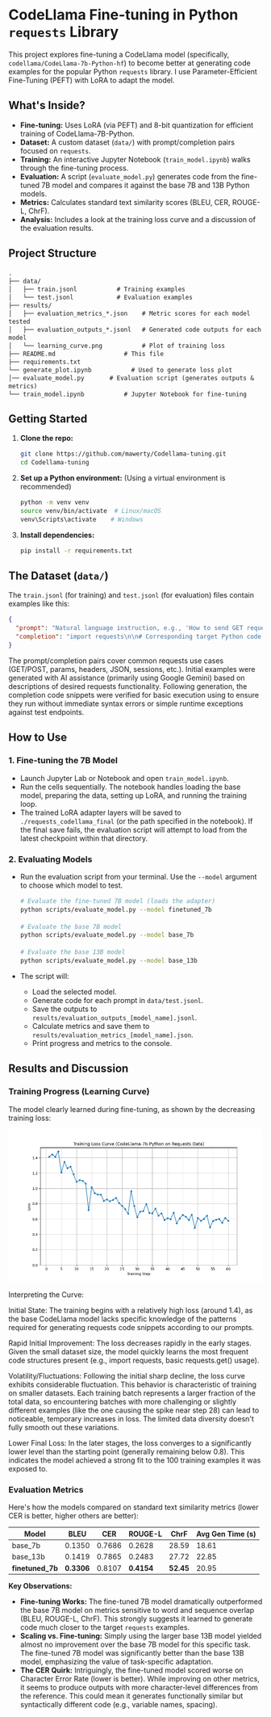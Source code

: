 # CodeLlama Fine-tuning in Python `requests` Library

This project explores fine-tuning a CodeLlama model (specifically, `codellama/CodeLlama-7b-Python-hf`) to become better at generating code examples for the popular Python `requests` library. I use Parameter-Efficient Fine-Tuning (PEFT) with LoRA to adapt the model.

## What's Inside?

*   **Fine-tuning:** Uses LoRA (via PEFT) and 8-bit quantization for efficient training of CodeLlama-7B-Python.
*   **Dataset:** A custom dataset (`data/`) with prompt/completion pairs focused on `requests`.
*   **Training:** An interactive Jupyter Notebook (`train_model.ipynb`) walks through the fine-tuning process.
*   **Evaluation:** A script (`evaluate_model.py`) generates code from the fine-tuned 7B model and compares it against the base 7B and 13B Python models.
*   **Metrics:** Calculates standard text similarity scores (BLEU, CER, ROUGE-L, ChrF).
*   **Analysis:** Includes a look at the training loss curve and a discussion of the evaluation results.

## Project Structure

```
.
├── data/
│   ├── train.jsonl           # Training examples
│   └── test.jsonl            # Evaluation examples
├── results/
│   ├── evaluation_metrics_*.json    # Metric scores for each model tested
│   ├── evaluation_outputs_*.jsonl   # Generated code outputs for each model
│   └── learning_curve.png           # Plot of training loss
├── README.md                   # This file
├── requirements.txt
└── generate_plot.ipynb           # Used to generate loss plot
│── evaluate_model.py       # Evaluation script (generates outputs & metrics)
└── train_model.ipynb           # Jupyter Notebook for fine-tuning
```

## Getting Started

1.  **Clone the repo:**
    ```bash
    git clone https://github.com/mawerty/Codellama-tuning.git
    cd Codellama-tuning
    ```
2.  **Set up a Python environment:** (Using a virtual environment is recommended)
    ```bash
    python -m venv venv
    source venv/bin/activate  # Linux/macOS
    venv\Scripts\activate    # Windows
    ```
3.  **Install dependencies:**
    ```bash
    pip install -r requirements.txt
    ```

## The Dataset (`data/`)

The `train.jsonl` (for training) and `test.jsonl` (for evaluation) files contain examples like this:

```json
{
  "prompt": "Natural language instruction, e.g., 'How to send GET request with params?'",
  "completion": "import requests\n\n# Corresponding target Python code...\nresponse = requests.get(...)\nprint(...)"
}
```

The prompt/completion pairs cover common requests use cases (GET/POST, params, headers, JSON, sessions, etc.). Initial examples were generated with AI assistance (primarily using Google Gemini) based on descriptions of desired requests functionality. Following generation, the completion code snippets were verified for basic execution using to ensure they run without immediate syntax errors or simple runtime exceptions against test endpoints.

## How to Use

### 1. Fine-tuning the 7B Model
*   Launch Jupyter Lab or Notebook and open `train_model.ipynb`.
*   Run the cells sequentially. The notebook handles loading the base model, preparing the data, setting up LoRA, and running the training loop.
*   The trained LoRA adapter layers will be saved to `./requests_codellama_final` (or the path specified in the notebook). If the final save fails, the evaluation script will attempt to load from the latest checkpoint within that directory.

### 2. Evaluating Models

*   Run the evaluation script from your terminal. Use the `--model` argument to choose which model to test.

    ```bash
    # Evaluate the fine-tuned 7B model (loads the adapter)
    python scripts/evaluate_model.py --model finetuned_7b

    # Evaluate the base 7B model
    python scripts/evaluate_model.py --model base_7b

    # Evaluate the base 13B model
    python scripts/evaluate_model.py --model base_13b
    ```
*   The script will:
    *   Load the selected model.
    *   Generate code for each prompt in `data/test.jsonl`.
    *   Save the outputs to `results/evaluation_outputs_[model_name].jsonl`.
    *   Calculate metrics and save them to `results/evaluation_metrics_[model_name].json`.
    *   Print progress and metrics to the console.

## Results and Discussion

### Training Progress (Learning Curve)

The model clearly learned during fine-tuning, as shown by the decreasing training loss:

![Learning Curve](results/learning_curve.png)


Interpreting the Curve:

Initial State: The training begins with a relatively high loss (around 1.4), as the base CodeLlama model lacks specific knowledge of the patterns required for generating requests code snippets according to our prompts.

Rapid Initial Improvement: The loss decreases rapidly in the early stages. Given the small dataset size, the model quickly learns the most frequent code structures present (e.g., import requests, basic requests.get() usage).

Volatility/Fluctuations: Following the initial sharp decline, the loss curve exhibits considerable fluctuation. This behavior is characteristic of training on smaller datasets. Each training batch represents a larger fraction of the total data, so encountering batches with more challenging or slightly different examples (like the one causing the spike near step 28) can lead to noticeable, temporary increases in loss. The limited data diversity doesn't fully smooth out these variations.

Lower Final Loss: In the later stages, the loss converges to a significantly lower level than the starting point (generally remaining below 0.8). This indicates the model achieved a strong fit to the 100 training examples it was exposed to.

### Evaluation Metrics

Here's how the models compared on standard text similarity metrics (lower CER is better, higher others are better):

| Model         | BLEU    | CER     | ROUGE-L | ChrF    | Avg Gen Time (s) |
|---------------|---------|---------|---------|---------|-----------------|
| base_7b       | 0.1350  | 0.7686  | 0.2628  | 28.59   | 18.61           |
| base_13b      | 0.1419  | 0.7865  | 0.2483  | 27.72   | 22.85           |
| **finetuned_7b**| **0.3306**| 0.8107  | **0.4154**| **52.45** | 20.95           |

**Key Observations:**

*   **Fine-tuning Works:** The fine-tuned 7B model dramatically outperformed the base 7B model on metrics sensitive to word and sequence overlap (BLEU, ROUGE-L, ChrF). This strongly suggests it learned to generate code much closer to the target `requests` examples.
*   **Scaling vs. Fine-tuning:** Simply using the larger base 13B model yielded almost no improvement over the base 7B model for this specific task. The fine-tuned 7B model was significantly better than the base 13B model, emphasizing the value of task-specific adaptation.
*   **The CER Quirk:** Intriguingly, the fine-tuned model scored worse on Character Error Rate (lower is better). While improving on other metrics, it seems to produce outputs with more character-level differences from the reference. This could mean it generates functionally similar but syntactically different code (e.g., variable names, spacing).